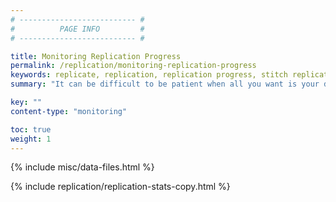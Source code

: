 ```yaml
---
# -------------------------- #
#          PAGE INFO         #
# -------------------------- #

title: Monitoring Replication Progress
permalink: /replication/monitoring-replication-progress
keywords: replicate, replication, replication progress, stitch replicates data, how long, where is my data, time to dw, time to data warehouse
summary: "It can be difficult to be patient when all you want is your data. In the Integration Details page for every integration, you can check out that integration's Replication Stats. This section will give you a better idea of where your data is in the replication process."

key: ""
content-type: "monitoring"

toc: true
weight: 1
---
```

{% include misc/data-files.html %}

{% include replication/replication-stats-copy.html %}